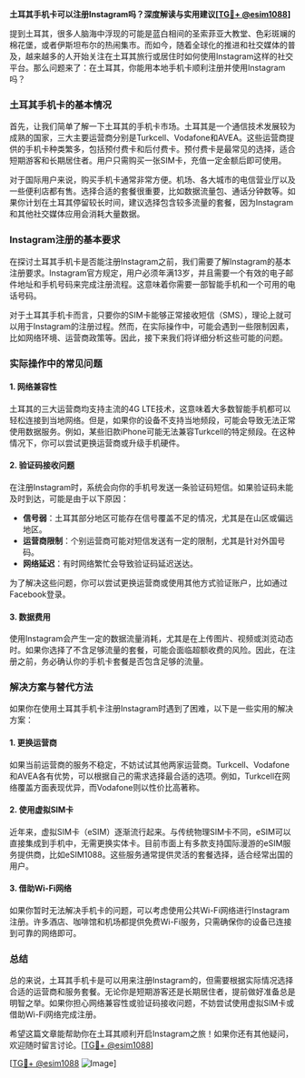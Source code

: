 **土耳其手机卡可以注册Instagram吗？深度解读与实用建议[[TG💪+ @esim1088](https://t.me/s/esim1088)]**

提到土耳其，很多人脑海中浮现的可能是蓝白相间的圣索菲亚大教堂、色彩斑斓的棉花堡，或者伊斯坦布尔的热闹集市。而如今，随着全球化的推进和社交媒体的普及，越来越多的人开始关注在土耳其旅行或居住时如何使用Instagram这样的社交平台。那么问题来了：在土耳其，你能用本地手机卡顺利注册并使用Instagram吗？

### 土耳其手机卡的基本情况

首先，让我们简单了解一下土耳其的手机卡市场。土耳其是一个通信技术发展较为成熟的国家，三大主要运营商分别是Turkcell、Vodafone和AVEA。这些运营商提供的手机卡种类繁多，包括预付费卡和后付费卡。预付费卡是最常见的选择，适合短期游客和长期居住者。用户只需购买一张SIM卡，充值一定金额后即可使用。

对于国际用户来说，购买手机卡通常非常方便。机场、各大城市的电信营业厅以及一些便利店都有售。选择合适的套餐很重要，比如数据流量包、通话分钟数等。如果你计划在土耳其停留较长时间，建议选择包含较多流量的套餐，因为Instagram和其他社交媒体应用会消耗大量数据。

### Instagram注册的基本要求

在探讨土耳其手机卡是否能注册Instagram之前，我们需要了解Instagram的基本注册要求。Instagram官方规定，用户必须年满13岁，并且需要一个有效的电子邮件地址和手机号码来完成注册流程。这意味着你需要一部智能手机和一个可用的电话号码。

对于土耳其手机卡而言，只要你的SIM卡能够正常接收短信（SMS），理论上就可以用于Instagram的注册过程。然而，在实际操作中，可能会遇到一些限制因素，比如网络环境、运营商政策等。因此，接下来我们将详细分析这些可能的问题。

### 实际操作中的常见问题

#### 1. 网络兼容性
土耳其的三大运营商均支持主流的4G LTE技术，这意味着大多数智能手机都可以轻松连接到当地网络。但是，如果你的设备不支持当地频段，可能会导致无法正常使用数据服务。例如，某些旧款iPhone可能无法兼容Turkcell的特定频段。在这种情况下，你可以尝试更换运营商或升级手机硬件。

#### 2. 验证码接收问题
在注册Instagram时，系统会向你的手机号发送一条验证码短信。如果验证码未能及时到达，可能是由于以下原因：
- **信号弱**：土耳其部分地区可能存在信号覆盖不足的情况，尤其是在山区或偏远地区。
- **运营商限制**：个别运营商可能对短信发送有一定的限制，尤其是针对外国号码。
- **网络延迟**：有时网络繁忙会导致验证码延迟送达。

为了解决这些问题，你可以尝试更换运营商或使用其他方式验证账户，比如通过Facebook登录。

#### 3. 数据费用
使用Instagram会产生一定的数据流量消耗，尤其是在上传图片、视频或浏览动态时。如果你选择了不含足够流量的套餐，可能会面临超额收费的风险。因此，在注册之前，务必确认你的手机卡套餐是否包含足够的流量。

### 解决方案与替代方法

如果你在使用土耳其手机卡注册Instagram时遇到了困难，以下是一些实用的解决方案：

#### 1. 更换运营商
如果当前运营商的服务不稳定，不妨试试其他两家运营商。Turkcell、Vodafone和AVEA各有优势，可以根据自己的需求选择最合适的选项。例如，Turkcell在网络覆盖方面表现优异，而Vodafone则以性价比高著称。

#### 2. 使用虚拟SIM卡
近年来，虚拟SIM卡（eSIM）逐渐流行起来。与传统物理SIM卡不同，eSIM可以直接集成到手机中，无需更换实体卡。目前市面上有多款支持国际漫游的eSIM服务提供商，比如eSIM1088。这些服务通常提供灵活的套餐选择，适合经常出国的用户。

#### 3. 借助Wi-Fi网络
如果你暂时无法解决手机卡的问题，可以考虑使用公共Wi-Fi网络进行Instagram注册。许多酒店、咖啡馆和机场都提供免费Wi-Fi服务，只需确保你的设备已连接到可靠的网络即可。

### 总结

总的来说，土耳其手机卡是可以用来注册Instagram的，但需要根据实际情况选择合适的运营商和服务套餐。无论你是短期游客还是长期居住者，提前做好准备总是明智之举。如果你担心网络兼容性或验证码接收问题，不妨尝试使用虚拟SIM卡或借助Wi-Fi网络完成注册。

希望这篇文章能帮助你在土耳其顺利开启Instagram之旅！如果你还有其他疑问，欢迎随时留言讨论。[[TG💪+ @esim1088](https://t.me/s/esim1088)]

[[TG💪+ @esim1088](https://t.me/s/esim1088) ![Image](https://i.postimg.cc/4NQfJmqS/Snipaste-2025-05-13-00-14-12.png)]
